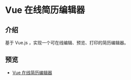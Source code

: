 # Vue 在线简历编辑器

## 介绍
基于 Vue.js ，实现一个可在线编辑、预览、打印的简历编辑器。 

## 预览
- [Vue 在线简历编辑器](https://zhuhuang.me/vue-resume/dist/)